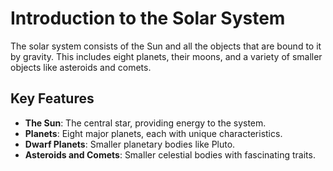 # Introduction to the Solar System

The solar system consists of the Sun and all the objects that are bound to it by gravity. This includes eight planets, their moons, and a variety of smaller objects like asteroids and comets.

## Key Features
- **The Sun**: The central star, providing energy to the system.
- **Planets**: Eight major planets, each with unique characteristics.
- **Dwarf Planets**: Smaller planetary bodies like Pluto.
- **Asteroids and Comets**: Smaller celestial bodies with fascinating traits.
